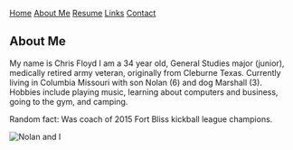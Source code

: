 [Home](README.md) 
[About Me](AboutMe.md) [Resume](Resume.md) [Links](links.md) [Contact](contact.md)

## About Me

My name is Chris Floyd I am a
34 year old, General Studies major (junior), medically retired army veteran, originally from Cleburne Texas.
Currently living in Columbia Missouri with son Nolan (6) and dog Marshall (3).
Hobbies include playing music, learning about computers and business, going to the gym, and camping.

Random fact: Was coach of 2015 Fort Bliss kickball league champions.

![Nolan and I](https://www.flickr.com/photos/195227753@N06/51940652514/in/album-72177720297378534/)
